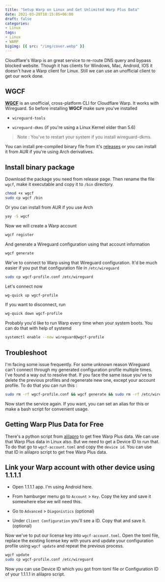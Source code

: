 ```yaml
---
title: "Setup Warp on Linux and Get Unlimited Warp Plus Data"
date: 2021-03-28T18:15:05+06:00
draft: false
categories:
- Linux
tags:
- Linux
- WARP
bigimg: [{ src: "/img/cover.webp" }]
---
```

Cloudflare's Warp is an great service to re-route DNS query and bypass blocked website. Though it has clients for Windows, Mac, Android, IOS it doesn't have a Warp client for Linux. Still we can use an unofficial client to get our work done.


## WGCF

[**WGCF**](https://github.com/ViRb3/wgcf) is an unofficial, cross-platform CLI for Cloudflare Warp. It works with Wireguard. So before installing **WGCF** make sure you've installed

- `wireguard-tools`

- `wireguard-dkms` (if you're using a Linux Kernel older than 5.6)

> Note : You've to restart your system if you install wireguard-dkms.

You can install pre-compiled binary file from it's [releases](https://github.com/ViRb3/wgcf/releases) or you can install it from AUR if you're using Arch derivatives.

## Install binary package
Download the package you need from release page. Then rename the file `wgcf`, make it executable and copy it to `/bin` directory.

```bash
chmod +x wgcf
sudo cp wgcf /bin
```

Or you can install from AUR if you use Arch

```bash
yay -S wgcf
```

Now we will create a Warp account

```bash
wgcf register
```

And generate a Wireguard configuration using that account information

```bash
wgcf generate
```

We've to connect to Warp using that Wireguard configuration. It'd be much easier if you put that configuration file in `/etc/wireguard`

```bash
sudo cp wgcf-profile.conf /etc/wireguard
```

Let's connect now

```bash
wg-quick up wgcf-profile
```

 If you want to disconnect, run

```bash
wg-quick down wgcf-profile
```

Probably you'd like to run Warp every time when your system boots. You can do that with help of systemd

```bash
systemctl enable --now wireguard@wgcf-profile
```


## Troubleshoot

I'm facing some issue frequently. For some unknown reason Wireguard can't connect through my generated configuration profile multiple times. I've found a way out to resolve that. If you face the same issue you've to delete the previous profiles and regenerate new one, except your account profile. To do that you can run this :

```bash
sudo rm -rf wgcf-profile.conf && wgcf generate && sudo rm -rf /etc/wireguard/wgcf-profile.conf && sudo cp wgcf-profile.conf /etc/wireguard
```

Now start the service again. If you want, you can set an alias for this or make a bash script for convenient usage.

## Getting Warp Plus Data for Free

There's a python script from [alilapro](https://github.com/ALIILAPRO/warp-plus-cloudflare) to get free Warp Plus data. We can use that Warp Plus data in Linux also. But we need to get a Device ID to run that. To do that go to `wgcf-account.toml` and copy the `device id`. You can use that ID in alilapro script to get free Warp Plus data.

## Link your Warp account with other device using 1.1.1.1

- Open 1.1.1.1 app. I'm using Android here.

- From hamburger menu go to `Account` > `Key`. Copy the key and save it somewhere else we will need this.

- Go to `Advanced` > `Diagonistics` (optional)

- Under `Client Configuration` you'll see a ID. Copy that and save it. (optional)

Now we've to put our license key into `wgcf-account.toml`. Open the toml file, replace the existing license key with yours and update your configuration profile using `wgcf update` and repeat the previous process.

```bash
wgcf update
sudo cp wgcf-profile.conf /etc/wireguard
```
Now you can use Device ID which you got from toml file or Configuration ID of your 1.1.1.1 in alilapro script.
